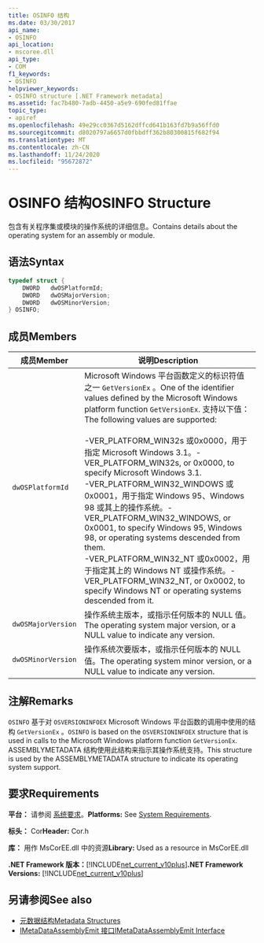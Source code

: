 ```yaml
---
title: OSINFO 结构
ms.date: 03/30/2017
api_name:
- OSINFO
api_location:
- mscoree.dll
api_type:
- COM
f1_keywords:
- OSINFO
helpviewer_keywords:
- OSINFO structure [.NET Framework metadata]
ms.assetid: fac7b480-7adb-4450-a5e9-690fed81ffae
topic_type:
- apiref
ms.openlocfilehash: 49e29cc0367d5162dffcd641b163fd7b9a56ffd0
ms.sourcegitcommit: d8020797a6657d0fbbdff362b80300815f682f94
ms.translationtype: MT
ms.contentlocale: zh-CN
ms.lasthandoff: 11/24/2020
ms.locfileid: "95672872"
---
```

# <a name="osinfo-structure"></a><span data-ttu-id="ed73e-102">OSINFO 结构</span><span class="sxs-lookup"><span data-stu-id="ed73e-102">OSINFO Structure</span></span>

<span data-ttu-id="ed73e-103">包含有关程序集或模块的操作系统的详细信息。</span><span class="sxs-lookup"><span data-stu-id="ed73e-103">Contains details about the operating system for an assembly or module.</span></span>  
  
## <a name="syntax"></a><span data-ttu-id="ed73e-104">语法</span><span class="sxs-lookup"><span data-stu-id="ed73e-104">Syntax</span></span>  
  
```cpp  
typedef struct {  
    DWORD   dwOSPlatformId;  
    DWORD   dwOSMajorVersion;
    DWORD   dwOSMinorVersion;
} OSINFO;  
```  
  
## <a name="members"></a><span data-ttu-id="ed73e-105">成员</span><span class="sxs-lookup"><span data-stu-id="ed73e-105">Members</span></span>  
  
|<span data-ttu-id="ed73e-106">成员</span><span class="sxs-lookup"><span data-stu-id="ed73e-106">Member</span></span>|<span data-ttu-id="ed73e-107">说明</span><span class="sxs-lookup"><span data-stu-id="ed73e-107">Description</span></span>|  
|------------|-----------------|  
|`dwOSPlatformId`|<span data-ttu-id="ed73e-108">Microsoft Windows 平台函数定义的标识符值之一 `GetVersionEx` 。</span><span class="sxs-lookup"><span data-stu-id="ed73e-108">One of the identifier values defined by the Microsoft Windows platform function `GetVersionEx`.</span></span> <span data-ttu-id="ed73e-109">支持以下值：</span><span class="sxs-lookup"><span data-stu-id="ed73e-109">The following values are supported:</span></span><br /><br /> <span data-ttu-id="ed73e-110">-VER_PLATFORM_WIN32s 或0x0000，用于指定 Microsoft Windows 3.1。</span><span class="sxs-lookup"><span data-stu-id="ed73e-110">-   VER_PLATFORM_WIN32s, or 0x0000, to specify Microsoft Windows 3.1.</span></span><br /><span data-ttu-id="ed73e-111">-VER_PLATFORM_WIN32_WINDOWS 或0x0001，用于指定 Windows 95、Windows 98 或其上的操作系统。</span><span class="sxs-lookup"><span data-stu-id="ed73e-111">-   VER_PLATFORM_WIN32_WINDOWS, or 0x0001, to specify Windows 95, Windows 98, or operating systems descended from them.</span></span><br /><span data-ttu-id="ed73e-112">-VER_PLATFORM_WIN32_NT 或0x0002，用于指定其上的 Windows NT 或操作系统。</span><span class="sxs-lookup"><span data-stu-id="ed73e-112">-   VER_PLATFORM_WIN32_NT, or 0x0002, to specify Windows NT or operating systems descended from it.</span></span>|  
|`dwOSMajorVersion`|<span data-ttu-id="ed73e-113">操作系统主版本，或指示任何版本的 NULL 值。</span><span class="sxs-lookup"><span data-stu-id="ed73e-113">The operating system major version, or a NULL value to indicate any version.</span></span>|  
|`dwOSMinorVersion`|<span data-ttu-id="ed73e-114">操作系统次要版本，或指示任何版本的 NULL 值。</span><span class="sxs-lookup"><span data-stu-id="ed73e-114">The operating system minor version, or a NULL value to indicate any version.</span></span>|  
  
## <a name="remarks"></a><span data-ttu-id="ed73e-115">注解</span><span class="sxs-lookup"><span data-stu-id="ed73e-115">Remarks</span></span>  

 <span data-ttu-id="ed73e-116">`OSINFO` 基于对 `OSVERSIONINFOEX` Microsoft Windows 平台函数的调用中使用的结构 `GetVersionEx` 。</span><span class="sxs-lookup"><span data-stu-id="ed73e-116">`OSINFO` is based on the `OSVERSIONINFOEX` structure that is used in calls to the Microsoft Windows platform function `GetVersionEx`.</span></span> <span data-ttu-id="ed73e-117">ASSEMBLYMETADATA 结构使用此结构来指示其操作系统支持。</span><span class="sxs-lookup"><span data-stu-id="ed73e-117">This structure is used by the ASSEMBLYMETADATA structure to indicate its operating system support.</span></span>  
  
## <a name="requirements"></a><span data-ttu-id="ed73e-118">要求</span><span class="sxs-lookup"><span data-stu-id="ed73e-118">Requirements</span></span>  

 <span data-ttu-id="ed73e-119">**平台：** 请参阅 [系统要求](../../get-started/system-requirements.md)。</span><span class="sxs-lookup"><span data-stu-id="ed73e-119">**Platforms:** See [System Requirements](../../get-started/system-requirements.md).</span></span>  
  
 <span data-ttu-id="ed73e-120">**标头：** Cor</span><span class="sxs-lookup"><span data-stu-id="ed73e-120">**Header:** Cor.h</span></span>  
  
 <span data-ttu-id="ed73e-121">**库：** 用作 MsCorEE.dll 中的资源</span><span class="sxs-lookup"><span data-stu-id="ed73e-121">**Library:** Used as a resource in MsCorEE.dll</span></span>  
  
 <span data-ttu-id="ed73e-122">**.NET Framework 版本：**[!INCLUDE[net_current_v10plus](../../../../includes/net-current-v10plus-md.md)]</span><span class="sxs-lookup"><span data-stu-id="ed73e-122">**.NET Framework Versions:** [!INCLUDE[net_current_v10plus](../../../../includes/net-current-v10plus-md.md)]</span></span>  
  
## <a name="see-also"></a><span data-ttu-id="ed73e-123">另请参阅</span><span class="sxs-lookup"><span data-stu-id="ed73e-123">See also</span></span>

- [<span data-ttu-id="ed73e-124">元数据结构</span><span class="sxs-lookup"><span data-stu-id="ed73e-124">Metadata Structures</span></span>](metadata-structures.md)
- [<span data-ttu-id="ed73e-125">IMetaDataAssemblyEmit 接口</span><span class="sxs-lookup"><span data-stu-id="ed73e-125">IMetaDataAssemblyEmit Interface</span></span>](imetadataassemblyemit-interface.md)
